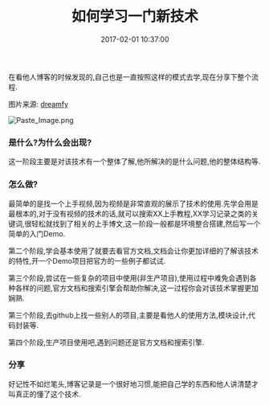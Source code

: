 ﻿---
title: 如何学习一门新技术
tags:
  - 学习方法
categories: 经验
date: 2017-02-01 10:37:00
---

在看他人博客的时候发现的,自己也是一直按照这样的模式去学,现在分享下整个流程.

图片来源: [dreamfy][1]

![Paste_Image.png](http://upload-images.jianshu.io/upload_images/2148449-71e36af82735d03d.png?imageMogr2/auto-orient/strip%7CimageView2/2/w/1240)


### 是什么?为什么会出现?
这一阶段主要是对该技术有一个整体了解,他所解决的是什么问题,他的整体结构等.

### 怎么做?
最简单的是找一个上手视频,因为视频是非常直观的展示了技术的使用.先学会用是最根本的,对于没有视频的技术的话,就可以搜索XX上手教程,XX学习记录之类的关键词,很轻松就找到了相关的上手博文,这一阶段一般都是环境整合搭建,然后写一个简单的入门Demo.

第二个阶段,学会基本使用了就要去看官方文档,文档会让你更加详细的了解该技术的特性,开一个Demo项目把官方的一些例子都试试.

第三个阶段,尝试在一些复杂的项目中使用(非生产项目),使用过程中难免会遇到各种各样的问题,官方文档和搜索引擎会帮助你解决,这一过程你会对该技术掌握更加娴熟.

第三个阶段,去github上找一些别人的项目,主要是看他人的使用方法,模块设计,代码封装等.

第四个阶段,生产项目使用吧,遇到问题还是官方文档和搜索引擎.

### 分享
好记性不如烂笔头,博客记录是一个很好地习惯,能把自己学的东西和他人讲清楚才叫真正的懂了这个技术.


  [1]: http://dreamfy.cn/2016/11/24/%E4%B8%80%E5%BC%A0%E5%9B%BE%E6%95%99%E4%BD%A0%E5%A6%82%E4%BD%95%E5%AD%A6%E4%B9%A0%E6%96%B0%E6%8A%80%E6%9C%AF/
